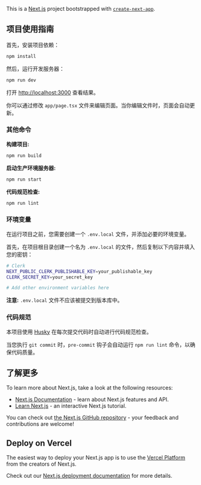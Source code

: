 This is a [Next.js](https://nextjs.org) project bootstrapped with [`create-next-app`](https://nextjs.org/docs/app/api-reference/cli/create-next-app).

## 项目使用指南

首先，安装项目依赖：

```bash
npm install
```

然后，运行开发服务器：

```bash
npm run dev
```

打开 [http://localhost:3000](http://localhost:3000) 查看结果。

你可以通过修改 `app/page.tsx` 文件来编辑页面。当你编辑文件时，页面会自动更新。

### 其他命令

**构建项目:**

```bash
npm run build
```

**启动生产环境服务器:**

```bash
npm run start
```

**代码规范检查:**

```bash
npm run lint
```

### 环境变量

在运行项目之前，您需要创建一个 `.env.local` 文件，并添加必要的环境变量。

首先，在项目根目录创建一个名为 `.env.local` 的文件，然后复制以下内容并填入您的密钥：

```bash
# Clerk
NEXT_PUBLIC_CLERK_PUBLISHABLE_KEY=your_publishable_key
CLERK_SECRET_KEY=your_secret_key

# Add other environment variables here
```

**注意:** `.env.local` 文件不应该被提交到版本库中。

### 代码规范

本项目使用 [Husky](https://typicode.github.io/husky/) 在每次提交代码时自动进行代码规范检查。

当您执行 `git commit` 时，`pre-commit` 钩子会自动运行 `npm run lint` 命令，以确保代码质量。

## 了解更多

To learn more about Next.js, take a look at the following resources:

- [Next.js Documentation](https://nextjs.org/docs) - learn about Next.js features and API.
- [Learn Next.js](https://nextjs.org/learn) - an interactive Next.js tutorial.

You can check out [the Next.js GitHub repository](https://github.com/vercel/next.js) - your feedback and contributions are welcome!

## Deploy on Vercel

The easiest way to deploy your Next.js app is to use the [Vercel Platform](https://vercel.com/new?utm_medium=default-template&filter=next.js&utm_source=create-next-app&utm_campaign=create-next-app-readme) from the creators of Next.js.

Check out our [Next.js deployment documentation](https://nextjs.org/docs/app/building-your-application/deploying) for more details.
